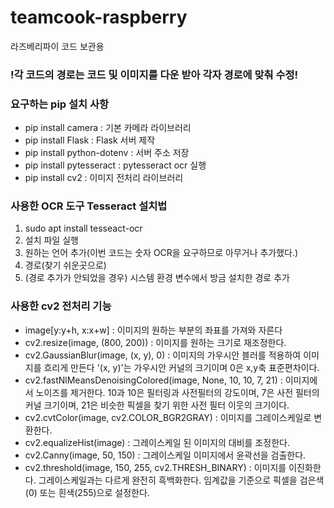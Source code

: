 # teamcook-raspberry
라즈베리파이 코드 보관용

### !각 코드의 경로는 코드 및 이미지를 다운 받아 각자 경로에 맞춰 수정!

### 요구하는 pip 설치 사항
* pip install camera : 기본 카메라 라이브러리
* pip install Flask : Flask 서버 제작
* pip install python-dotenv : 서버 주소 저장
* pip install pytesseract : pytesseract ocr 실행
* pip install cv2 : 이미지 전처리 라이브러리

### 사용한 OCR 도구 Tesseract 설치법
1. sudo apt install tesseact-ocr
2. 설치 파일 실행
3. 원하는 언어 추가(이번 코드는 숫자 OCR을 요구하므로 아무거나 추가했다.)
4. 경로(찾기 쉬운곳으로)
5. (경로 추가가 안되었을 경우) 시스템 환경 변수에서 방금 설치한 경로 추가

### 사용한 cv2 전처리 기능
* image[y:y+h, x:x+w] : 이미지의 원하는 부분의 좌표를 가져와 자른다
* cv2.resize(image, (800, 200)) : 이미지를 원하는 크기로 재조정한다.
* cv2.GaussianBlur(image, (x, y), 0) : 이미지의 가우시안 블러를 적용하여 이미지를 흐리게 만든다 '(x, y)'는 가우시안 커널의 크기이며 0은 x,y축 표준편차이다.
*  cv2.fastNlMeansDenoisingColored(image, None, 10, 10, 7, 21) : 이미지에서 노이즈를 제거한다. 10과 10은 필터링과 사전필터의 강도이며, 7은 사전 필터의 커널 크기이며, 21은 비슷한 픽셀을 찾기 위한 사전 필터 이웃의 크기이다.
*  cv2.cvtColor(image, cv2.COLOR_BGR2GRAY) : 이미지를 그레이스케일로 변환한다.
*  cv2.equalizeHist(image) : 그레이스케일 된 이미지의 대비를 조정한다.
*  cv2.Canny(image, 50, 150) : 그레이스케일 이미지에서 윤곽선을 검출한다.
*  cv2.threshold(image, 150, 255, cv2.THRESH_BINARY) : 이미지를 이진화한다. 그레이스케일과는 다르게 완전히 흑백화한다. 임계값을 기준으로 픽셀을 검은색(0) 또는 흰색(255)으로 설정한다.
